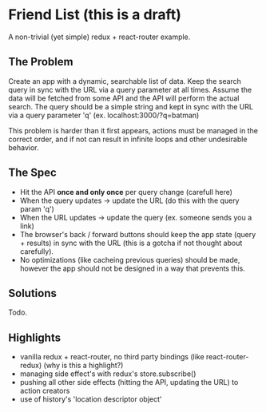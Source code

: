 # Friend List (this is a draft)
A non-trivial (yet simple) redux + react-router example.

## The Problem
Create an app with a dynamic, searchable list of data. Keep the search query in sync with the URL via a query parameter at all times. Assume the data will be fetched from some API and the API will perform the actual search. The query should be a simple string and kept in sync with the URL via a query parameter 'q' (ex. localhost:3000/?q=batman)

This problem is harder than it first appears, actions must be managed in the correct order, and if not can result in infinite loops and other undesirable behavior.

## The Spec
- Hit the API **once and only once** per query change (carefull here)
- When the query updates -> update the URL (do this with the query param 'q')
- When the URL updates -> update the query (ex. someone sends you a link)
- The browser's back / forward buttons should keep the app state (query + results) in sync with the URL (this is a gotcha if not thought about carefully).
- No optimizations (like cacheing previous queries) should be made, however the app should not be designed in a way that prevents this.

## Solutions
Todo.

## Highlights
- vanilla redux + react-router, no third party bindings (like react-router-redux) (why is this a highlight?)
- managing side effect's with redux's store.subscribe()
- pushing all other side effects (hitting the API, updating the URL) to action creators
- use of history's 'location descriptor object'
